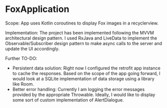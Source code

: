 # FoxApplication

Scope: 
App uses Kotlin coroutines to display Fox images in a recyclerview. 

Implementation:
The project has been implemented following the MVVM architectural design pattern. I used RxJava and LiveData to implement the Observable/Subscriber design pattern to make async calls to the server and update the UI accordingly. 

Further TO-DO: 
- Persistent data solution: Right now I configured the retrofit app instance to cache the responses. Based on the scope of the app going forward, I would look at a SQLite implementation of data storage using a library like Room. 
- Better error handling: Currently I am logging the error messages provided by the appropriate Throwable. Ideally, I would like to display some sort of custom implementation of AlertDialogue. 
